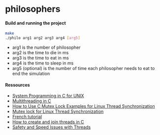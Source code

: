 # philosophers

#### Build and running the project
```sh
make
./philo arg1 arg2 arg3 arg4 [arg5]
```

- arg1 is the number of philosopher
- arg2 is the time to die in ms
- arg3 is the time to eat in ms
- arg4 is the time to sleep in ms
- arg5 (optional) is the number of time each philosopher needs to eat to end the simulation

#### Ressources
- [System Programming in C for UNIX](https://pub.phyks.me/sdz/sdz/la-programmation-systeme-en-c-sous-unix.html#Lesthreads)
- [Multithreading in C](https://www.geeksforgeeks.org/multithreading-c-2/)
- [How to Use C Mutex Lock Examples for Linux Thread Synchronization](https://www.thegeekstuff.com/2012/05/c-mutex-examples/)
- [Mutex lock for Linux Thread Synchronization](https://www.geeksforgeeks.org/mutex-lock-for-linux-thread-synchronization/)
- [French tutorial](https://franckh.developpez.com/tutoriels/posix/pthreads/)
- [How to create and join threads in C](https://youtu.be/uA8X5zNOGw8)
- [Safety and Speed Issues with Threads](https://youtu.be/9axu8CUvOKY)
